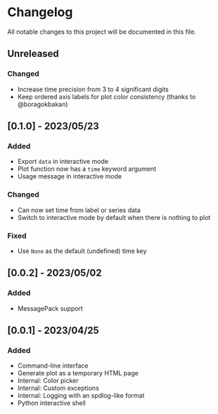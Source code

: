 # Changelog

All notable changes to this project will be documented in this file.

## Unreleased

### Changed

- Increase time precision from 3 to 4 significant digits
- Keep ordered axis labels for plot color consistency (thanks to @boragokbakan)

## [0.1.0] - 2023/05/23

### Added

- Export ``data`` in interactive mode
- Plot function now has a ``time`` keyword argument
- Usage message in interactive mode

### Changed

- Can now set time from label or series data
- Switch to interactive mode by default when there is nothing to plot

### Fixed

- Use ``None`` as the default (undefined) time key

## [0.0.2] - 2023/05/02

### Added

- MessagePack support

## [0.0.1] - 2023/04/25

### Added

- Command-line interface
- Generate plot as a temporary HTML page
- Internal: Color picker
- Internal: Custom exceptions
- Internal: Logging with an spdlog-like format
- Python interactive shell
